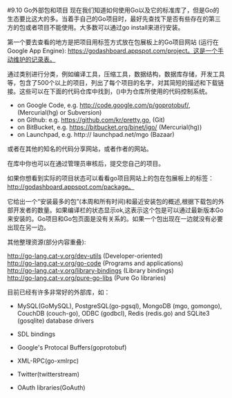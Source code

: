 #9.10 Go外部包和项目
现在我们知道如何使用Go以及它的标准库了，但是Go的生态要比这大的多。当着手自己的Go项目时，最好先查找下是否有些存在的第三方的包或者项目不能使用。大多数可以通过go install来进行安装。

第一个要去查看的地方是把项目用标签方式放在包展板上的Go项目网站
(运行在Google App Engine): https://godashboard.appspot.com/project。这是一个手动维护的记录表。

通过类别进行分类，例如编译工具，压缩工具，数据结构，数据库存储，开发工具等，包含了500个以上的项目，列出了每个项目的名字，对其简短的描述和下载链接。这些可以在下面的代码仓库中找到，()中为仓库所使用的代码控制系统。

- on Google Code, e.g. http://code.google.com/p/goprotobuf/, (Mercurial(hg) or Subversion)- on Github: e.g. https://github.com/kr/pretty.go, (Git)- on BitBucket, e.g. https://bitbucket.org/binet/igo/ (Mercurial(hg))- on Launchpad, e.g. http:// launchpad.net/mgo (Bazaar)
或者在其他的知名的代码分享网站，或者作者的网站。
在库中你也可以在通过管理员审核后，提交您自己的项目。
如果你想看到实际的项目状态可以看看go项目网站上的包在包展板上的标签：http://godashboard.appspot.com/package。
它给出一个“安装最多的包”(本周和所有时间)和最近安装包的概述,根据下载包的外部开发者的数量。如果编译栏的状态显示ok,这表示这个包是可以通过最新版本Go来安装的。Go项目和Go包页面是没有关系的。如果一个包出现在一边就没有必要出现在另一边。
其他整理资源(部分内容重叠):

http://go-lang.cat-v.org/dev-utils (Developer-oriented)  
http://go-lang.cat-v.org/go-code (Programs and applications)  
http://go-lang.cat-v.org/library-bindings (Library bindings)  
http://go-lang.cat-v.org/pure-go-libs (Pure Go libraries)目前已经有许多非常好的外部库，如：
*	 MySQL(GoMySQL), PostgreSQL(go-pgsql), MongoDB (mgo, gomongo), CouchDB (couch-go), ODBC (godbcl), Redis (redis.go) and SQLite3 (gosqlite) database drivers
*	SDL bindings
*	Google's Protocal Buffers(goprotobuf)
*	XML-RPC(go-xmlrpc)
*	Twitter(twitterstream)
*	OAuth libraries(GoAuth)
	  	   	                               

